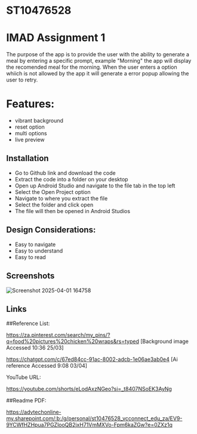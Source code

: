 # ST10476528
# IMAD Assignment 1

The purpose of the app is to provide the user with the ability to generate a meal by entering a specific prompt, example "Morning" the app will display the recomended meal for the morning. When the user enters a option whiich is not allowed by the app it will generate a error popup allowing the user to retry.











 

# Features:
- vibrant background
- reset option
- multi options
- live preview



## Installation

- Go to Github link and download the code
- Extract the code into a folder on your desktop
- Open up Android Studio and navigate to the file tab in the top left
- Select the Open Project option
- Navigate to where you extract the file 
- Select the folder and click open 
- The file will then be opened in Android Studios



## Design Considerations:
- Easy to navigate 
- Easy to understand
- Easy to read
## Screenshots

![Screenshot 2025-04-01 164758](https://github.com/user-attachments/assets/99bf8e8a-0374-44aa-a620-ec33493a901a)



## Links
##Reference List:
 
 
https://za.pinterest.com/search/my_pins/?q=food%20pictures%20chicken%20wraps&rs=typed 
[Background image Accessed 10:36 25/03]
 
 
https://chatgpt.com/c/67ed84cc-91ac-8002-adcb-1e06ae3ab0e4  [Ai reference Accessed 9:08 03/04]

YouTube URL:

https://youtube.com/shorts/eLodAxzNGeo?si=_t8407NSoEK3AyNg

##Readme PDF:

https://advtechonline-my.sharepoint.com/:b:/g/personal/st10476528_vcconnect_edu_za/EV9-9YCWfHZHpua7PGZlooQB2jxH71VmMXVo-Fpm6kaZGw?e=0ZXz1q




